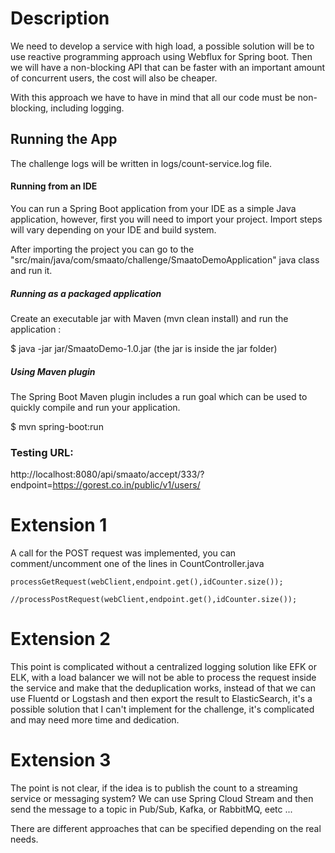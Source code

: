 # Description
We need to develop a service with high load, a possible solution will be to use reactive programming approach using Webflux for Spring boot. Then we will have a non-blocking API that can be faster with an important amount of concurrent users, the cost will also be cheaper.

With this approach we have to have in mind that all our code must be non-blocking, including logging.


## Running the App
The challenge logs will be written in logs/count-service.log file.
#### Running from an IDE
You can run a Spring Boot application from your IDE as a simple Java application, however, first you will need to import your project. Import steps will vary depending on your IDE and build system.

After importing the project you can go to the "src/main/java/com/smaato/challenge/SmaatoDemoApplication" java class and run it.
##### Running as a packaged application
Create an executable jar with Maven (mvn clean install) and run the application :

$ java -jar jar/SmaatoDemo-1.0.jar (the jar is inside the jar folder)
##### Using Maven plugin
The Spring Boot Maven plugin includes a run goal which can be used to quickly compile and run your application.


$ mvn spring-boot:run


### Testing URL:

http://localhost:8080/api/smaato/accept/333/?endpoint=https://gorest.co.in/public/v1/users/



# Extension 1

A call for the POST request was implemented, you can comment/uncomment one of the lines in CountController.java

```
processGetRequest(webClient,endpoint.get(),idCounter.size());

//processPostRequest(webClient,endpoint.get(),idCounter.size());
```

# Extension 2

This point is complicated without a centralized logging solution like EFK or ELK, with a load balancer we will not be able to process the request inside the service and make that the deduplication works, instead of that we can use Fluentd or Logstash and then export the result to ElasticSearch, it's a possible solution that I can't implement for the challenge, it's complicated and may need more time and dedication. 

# Extension 3

The point is not clear, if the idea is to publish the count to a streaming service or messaging system? We can use Spring Cloud Stream and then send the message to a topic in Pub/Sub, Kafka, or RabbitMQ, eetc ...

There are different approaches that can be specified depending on the real needs.


